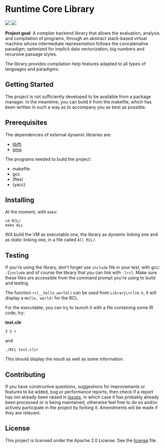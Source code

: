 # Runtime Core Library

<img src="https://img.shields.io/badge/Made%20in-C-blue.svg?style=for-the-badge"> <img src="https://img.shields.io/github/stars/vanaur/RCL?color=blue&style=for-the-badge">

**Project goal**: A compiler backend library that allows the evaluation, analysis and compilation of programs, through an abstract stack-based virtual machine whose intermediate representation follows the concatenative paradigm; optimized for implicit data vectorization, big numbers and recursive passage styles.

The library provides compilation help features adapted to all types of languages and paradigms.

## Getting Started
The project is not sufficiently developed to be available from a package manager. In the meantime, you can build it from the makefile, which has been written in such a way as to accompany you as best as possible.

## Prerequisites

The dependencies of external dynamic libraries are:

 - [libffi](https://sourceware.org/libffi/)
 - [gmp](https://gmplib.org/)

The programs needed to build the project:

 - makefile
 - gcc
 - (flex)
 - (yacc)

## Installing

At the moment, with `make`:

```
cd RCL/
make ALL
```

Will build the VM as executable one, the library as dynamic linking one and as static linking one, in a file called `All RCL/`.

## Testing

If you're using the library, don't forget use `include` file in your test, with gcc: `-Iinclude` and of course the library that you can link with `-lrcl`. Make sure these files are accessible from the command prompt you're using to build and testing.

The function `rcl__hello_world()` can be used from `Library\rclib.h`, it will display a `Hello, world!` for the RCL.

For the executable, you can try to launch it with a file containing some IR code, try:

**test.clir**
```
3 2 +
```
and
```
./RCL test.clir
```
This should display the result as well as some information.

## Contributing

If you have constructive questions, suggestions for improvements or features to be added, bug or performance reports, then check if a report has not already been raised in [issues](https://github.com/vanaur/RCL/issues), in which case it has probably already been processed or is being maintained, otherwise feel free to do so and/or actively participate in the project by forking it. Amendments will be made if they are relevant.

## License
This project is licensed under the Apache 2.0 License. See the [license](https://github.com/vanaur/RCL/blob/master/LICENSE) file.

